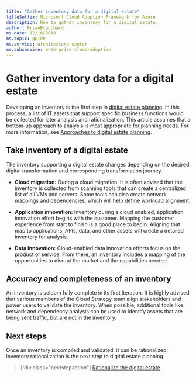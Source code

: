 ```yaml
---
title: "Gather inventory data for a digital estate"
titleSuffix: Microsoft Cloud Adoption Framework for Azure
description: How to gather inventory for a digital estate.
author: BrianBlanchard
ms.date: 12/10/2018
ms.topic: guide
ms.service: architecture-center
ms.subservice: enterprise-cloud-adoption
---
```


# Gather inventory data for a digital estate

Developing an inventory is the first step in [digital estate planning](index.md). In this process, a list of IT assets that support specific business functions would be collected for later analysis and rationalization. This article assumes that a bottom-up approach to analysis is most appropriate for planning needs. For more information, see [Approaches to digital estate planning](./approach.md).

## Take inventory of a digital estate

The inventory supporting a digital estate changes depending on the desired digital transformation and corresponding transformation journey.

- **Cloud migration:** During a cloud migration, it is often advised that the inventory is collected from scanning tools that can create a centralized list of all VMs and servers. Some tools can also create network mappings and dependencies, which will help define workload alignment.

- **Application innovation:** Inventory during a cloud enabled, application innovation effort begins with the customer. Mapping the customer experience from start to finish is a good place to begin. Aligning that map to applications, APIs, data, and other assets will create a detailed inventory for analysis.

- **Data innovation:** Cloud-enabled data innovation efforts focus on the product or service. From there, an inventory includes a mapping of the opportunities to disrupt the market and the capabilities needed.

## Accuracy and completeness of an inventory

An inventory is seldom fully complete in its first iteration. It is highly advised that various members of the Cloud Strategy team align stakeholders and power users to validate the inventory. When possible, additional tools like network and dependency analysis can be used to identify assets that are being sent traffic, but are not in the inventory.

## Next steps

Once an inventory is compiled and validated, it can be rationalized. Inventory rationalization is the next step to digital estate planning.

> [!div class="nextstepaction"]
> [Rationalize the digital estate](rationalize.md)